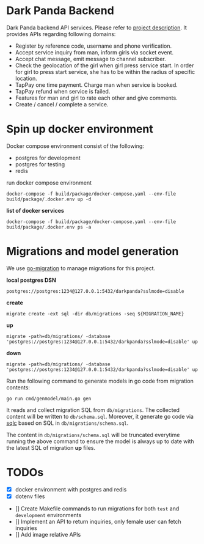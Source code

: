 # Dark Panda Backend

Dark Panda backend API services. Please refer to [project description](https://gist.github.com/huangc28/8b6c5ff777367597c430a5fd9c6099af). It provides APIs regarding following domains:

- Register by reference code, username and phone verification.
- Accept service inquiry from man, inform girls via socket event.
- Accept chat message, emit message to channel subscriber.
- Check the geolocation of the girl when girl press service start. In order for girl to press start service, she has to be within the radius of specific location.
- TapPay one time payment. Charge man when service is booked.
- TapPay refund when service is failed.
- Features for man and girl to rate each other and give comments.
- Create / cancel / complete a service.

# Spin up docker environment

Docker compose environment consist of the following:

- postgres for development
- postgres for testing
- redis

run docker compose environment

```
docker-compose -f build/package/docker-compose.yaml --env-file build/package/.docker.env up -d
```


**list of docker services**

```
docker-compose -f build/package/docker-compose.yaml --env-file build/package/.docker.env ps -a

```

# Migrations and model generation

We use [go-migration](https://github.com/golang-migrate/migrate) to manage migrations for this project.

**local postgres DSN**

```
postgres://postgres:1234@127.0.0.1:5432/darkpanda?sslmode=disable
```

**create**

```
migrate create -ext sql -dir db/migrations -seq ${MIGRATION_NAME}
```

**up**

```
migrate -path=db/migrations/ -database 'postgres://postgres:1234@127.0.0.1:5432/darkpanda?sslmode=disable' up
```

**down**

```
migrate -path=db/migrations/ -database 'postgres://postgres:1234@127.0.0.1:5432/darkpanda?sslmode=disable' up
```

Run the following command to generate models in go code from migration contents:

```
go run cmd/genmodel/main.go gen
```

It reads and collect migration SQL from `db/migrations`. The collected content will be written to `db/schema.sql`. Moreover, it generate go code via [sqlc](https://github.com/kyleconroy/sqlc) based on SQL in `db/migrations/schema.sql`.

The content in `db/migrations/schema.sql` will be truncated everytime running the above command to ensure the model is always up to date with the latest SQL of migration **up** files.

# TODOs

- [x] docker environment with postgres and redis
- [x] dotenv files
- [] Create Makefile commands to run migrations for both `test` and `development` environments
- []  Implement an API to return inquiries, only female user can fetch inquiries
- [] Add image relative APIs


